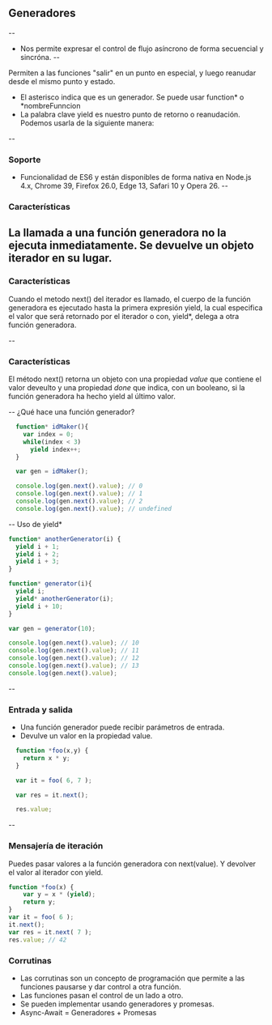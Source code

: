 ## Generadores
--
* Nos permite expresar el control de flujo asíncrono de forma secuencial y sincróna.
--

Permiten a las funciones "salir" en un punto en especial, y luego reanudar desde el mismo punto y estado.
  * El asterisco indica que es un generador. Se puede usar function* o *nombreFunncion
  * La palabra clave yield es nuestro punto de retorno o reanudación. Podemos usarla de la siguiente manera:

--

### Soporte

* Funcionalidad de ES6 y están disponibles de forma nativa en Node.js 4.x, Chrome 39, Firefox 26.0, Edge 13, Safari 10 y Opera 26. 
--

### Características
La llamada a una función generadora no la ejecuta inmediatamente. Se devuelve un objeto iterador en su lugar.
--
### Características

Cuando el metodo next() del iterador es llamado, el cuerpo de la función generadora es ejecutado hasta la primera expresión yield, la cual especifica el valor que será retornado por el iterador o con, yield*, delega a otra función generadora.

--
### Características
El método next() retorna un objeto con una propiedad *value* que contiene el valor deveulto y una propiedad *done* que indica, con un booleano, si la función generadora ha hecho yield al último valor.

--
¿Qué hace una función generador?

````javascript
  function* idMaker(){
    var index = 0;
    while(index < 3)
      yield index++;
  }

  var gen = idMaker();

  console.log(gen.next().value); // 0
  console.log(gen.next().value); // 1
  console.log(gen.next().value); // 2
  console.log(gen.next().value); // undefined
````
--
Uso de yield*

````javascript
function* anotherGenerator(i) {
  yield i + 1;
  yield i + 2;
  yield i + 3;
}

function* generator(i){
  yield i;
  yield* anotherGenerator(i);
  yield i + 10;
}

var gen = generator(10);

console.log(gen.next().value); // 10
console.log(gen.next().value); // 11
console.log(gen.next().value); // 12
console.log(gen.next().value); // 13
console.log(gen.next().value);

````
--

### Entrada y salida

* Una función generador puede recibir parámetros de entrada.
* Devulve un valor en la propiedad value.

````javascript
  function *foo(x,y) {
    return x * y;
  }

  var it = foo( 6, 7 );

  var res = it.next();

  res.value;	
````
--
### Mensajería de iteración
Puedes pasar valores a la función generadora con next(value). Y devolver el valor al iterador con yield.
````javascript
function *foo(x) {
	var y = x * (yield);
	return y;
}
var it = foo( 6 );
it.next();
var res = it.next( 7 );
res.value; // 42
````

### Corrutinas

* Las corrutinas son un concepto de programación que permite a las funciones pausarse y dar control a otra función.
* Las funciones pasan el control de un lado a otro.
* Se pueden implementar usando generadores y promesas.
* Async-Await = Generadores + Promesas
